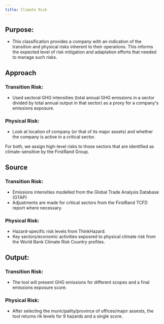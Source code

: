 ```yaml
---
title: Climate Risk
---
```


## Purpose:

- This classification provides a company with an indication of the transition and physical risks inherent to their operations. This informs the expected level of risk mitigation and adaptation efforts that needed to manage such risks.

## Approach

### Transition Risk:

- Used sectoral GHG intensities (total annual GHG emissions in a sector divided by total annual output in that sector) as a proxy for a company's emissions exposure.

### Physical Risk:

- Look at location of company (or that of its major assets) and whether the company is active in a critical sector.

For both, we assign high-level risks to those sectors that are identified as climate-sensitive by the FirstRand Group.

## Source

### Transition Risk:

- Emissions intensities modelled from the Global Trade Analysis Database (GTAP)
- Adjustments are made for critical sectors from the FirstRand TCFD report where necessary.

### Physical Risk:

- Hazard-specific risk levels from ThinkHazard.
- Key sectors/economic activities exposred to physical climate risk from the World Bank Climate Risk Country profiles.

## Output:

### Transition Risk:

- The tool will present GHG emissions for different scopes and a final emissions exposure score.

### Physical Risk:

- After selecting the municipality/province of offices/major assests, the tool returns rik levels for 9 hazards and a single score.

